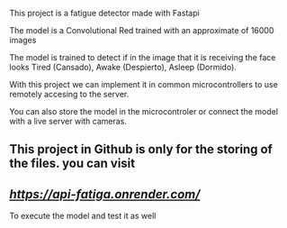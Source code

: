 This project is a fatigue detector made with Fastapi 

The model is a Convolutional Red trained with an approximate of 16000 images

The model is trained to detect if in the image that it is receiving the face looks Tired (Cansado), Awake (Despierto), Asleep (Dormido).

With this project we can implement it in common microcontrollers to use remotely accesing to the server.

You can also store the model in the microcontroler or connect the model with a live server with cameras.

This project in Github is only for the storing of the files.
you can visit 
---
*https://api-fatiga.onrender.com/*
---
To execute the model and test it as well
